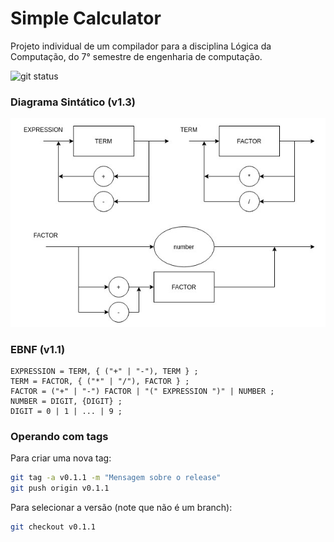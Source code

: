 # Simple Calculator

Projeto individual de um compilador para a disciplina Lógica da Computação, do 7° semestre de engenharia de computação.

![git status](http://3.129.230.99/svg/gabrielonishi/comp-log-compiler/)

### Diagrama Sintático (v1.3)

![Diagrama sintático](./diagrama-roteiro3.png)

### EBNF (v1.1)

```
EXPRESSION = TERM, { ("+" | "-"), TERM } ;
TERM = FACTOR, { ("*" | "/"), FACTOR } ;
FACTOR = ("+" | "-") FACTOR | "(" EXPRESSION ")" | NUMBER ;
NUMBER = DIGIT, {DIGIT} ;
DIGIT = 0 | 1 | ... | 9 ;
```

### Operando com tags

Para criar uma nova tag:

```bash
git tag -a v0.1.1 -m "Mensagem sobre o release"
git push origin v0.1.1
```

Para selecionar a versão (note que não é um branch):
```bash
git checkout v0.1.1
```

